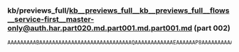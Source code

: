 ### kb/previews_full/kb__previews_full__kb__previews_full__flows__service-first__master-only@auth.har.part020.md.part001.md.part001.md (part 002)

```md
AAAAAAAAABAAAAAAAAAAAAAAAAAAAAAAAAAAAAAQAAAAAAAAAAAAEAAAAAAP8AAAAAAAAAAP8AAAAAAAAAAAAAAAAAAAAAAAAAAP8AAP8AAAAAAAABAAEAAAAAA
```

```
